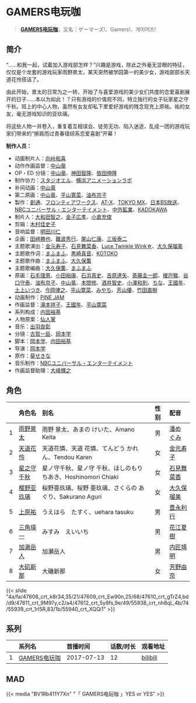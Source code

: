 # GAMERS电玩咖


> <u>**[GAMERS电玩咖](https://bgm.tv/subject/195816)**</u>，又名：ゲーマーズ!、Gamers!、게이머즈!

## 简介

“……和我一起，试着加入游戏部怎样？”兴趣是游戏，除此之外毫无显眼的特征，仅仅是个龙套的游戏玩家雨野景太，某天突然被学园第一的美少女，游戏部部长天道花怜搭话了。

由此开始，景太的日常为之一转，开始了与喜爱游戏的美少女们共度的恋爱喜剧展开的日子……本以为如此！？只有游戏的价值观不同，特立独行的女子玩家星之守千秋。班上的中心人物，虽然有女友却私下里爱好游戏的残念现充上原祐。祐的女友，毫无游戏知识的亚玖璃。

将这些人物一并卷入，重复着互相误会、徒劳无功、陷入迷途，乱成一团的游戏玩家们带来的“擦肩而过青春错综系恋爱喜剧”开幕！

**制作人员：**
- 动画制片人：[向峠和喜](https://bgm.tv/person/42287)
- 动作作画监督：[中山竜](https://bgm.tv/person/12606)
- OP・ED 分镜：[中山竜](https://bgm.tv/person/12606)、[神田智隆](https://bgm.tv/person/28133)、[依田伸隆](https://bgm.tv/person/28648)
- 制作协力：[スタジオエル](https://bgm.tv/person/42980)、[横浜アニメーションラボ](https://bgm.tv/person/33082)
- 补间动画：[中山竜](https://bgm.tv/person/12606)
- 第二原画：[中山竜](https://bgm.tv/person/12606)、[平山寛菜](https://bgm.tv/person/35699)、[油布京子](https://bgm.tv/person/35696)
- 製作：[創通](https://bgm.tv/person/182)、[フロンティアワークス](https://bgm.tv/person/1495)、[AT-X](https://bgm.tv/person/230)、[TOKYO MX](https://bgm.tv/person/27644)、[日本BS放送](https://bgm.tv/person/28584)、[NBCユニバーサル・エンターテイメント](https://bgm.tv/person/3750)、[中外鉱業](https://bgm.tv/person/50541)、[KADOKAWA](https://bgm.tv/person/19306)
- 制片人：[大和田智之](https://bgm.tv/person/42868)、[金子広孝](https://bgm.tv/person/43388)、[小倉充俊](https://bgm.tv/person/26278)
- 剪辑：[木村佳史子](https://bgm.tv/person/11716)
- 音响监督：[明田川仁](https://bgm.tv/person/477)
- 企画：[田﨑勝也](https://bgm.tv/person/43073)、[難波秀行](https://bgm.tv/person/38187)、[尾山仁康](https://bgm.tv/person/55021)、[三坂泰二](https://bgm.tv/person/49577)
- 主题歌演出：[金元寿子](https://bgm.tv/person/5941)、[石見舞菜香](https://bgm.tv/person/27559)、[Luce Twinkle Wink☆](https://bgm.tv/person/23047)、[大久保瑠美](https://bgm.tv/person/6090)
- 主题歌作词：[まふまふ](https://bgm.tv/person/8818)、[黒崎真音](https://bgm.tv/person/8188)、[KOTOKO](https://bgm.tv/person/5733)
- 主题歌作曲：[まふまふ](https://bgm.tv/person/8818)、[大久保薫](https://bgm.tv/person/3455)
- 主题歌编曲：[大久保薫](https://bgm.tv/person/3455)、[まふまふ](https://bgm.tv/person/8818)
- 原画：[石毛理恵](https://bgm.tv/person/32898)、[小田裕康](https://bgm.tv/person/12433)、[石浜真史](https://bgm.tv/person/1370)、[吉原達矢](https://bgm.tv/person/11315)、[斎藤圭一郎](https://bgm.tv/person/31113)、[榎戸駿](https://bgm.tv/person/19513)、[谷口守泰](https://bgm.tv/person/1560)、[油布京子](https://bgm.tv/person/35696)、[中山竜](https://bgm.tv/person/12606)、[本間修](https://bgm.tv/person/25386)、[酒井智史](https://bgm.tv/person/21200)、[小澤和則](https://bgm.tv/person/21362)、[ちな](https://bgm.tv/person/21409)、[王國年](https://bgm.tv/person/13926)、[土上いつき](https://bgm.tv/person/22067)、[今岡律之](https://bgm.tv/person/24933)、[平山寛菜](https://bgm.tv/person/35699)、[みやち](https://bgm.tv/person/33701)、[芳山優](https://bgm.tv/person/41367)、[竹田直樹](https://bgm.tv/person/16022)
- 动画制作：[PINE JAM](https://bgm.tv/person/22499)
- 作画监督：[滝本祥子](https://bgm.tv/person/8862)、[王國年](https://bgm.tv/person/13926)、[平山寛菜](https://bgm.tv/person/35699)
- 系列构成：[内田裕基](https://bgm.tv/person/28390)
- 人物原案：[仙人掌](https://bgm.tv/person/25638)
- 音乐：[出羽良彰](https://bgm.tv/person/10357)
- 分镜：[古賀一臣](https://bgm.tv/person/12096)、[岡本学](https://bgm.tv/person/16005)
- 脚本：[岡本学](https://bgm.tv/person/16005)、[内田裕基](https://bgm.tv/person/28390)
- 导演：[岡本学](https://bgm.tv/person/16005)
- 原作：[葵せきな](https://bgm.tv/person/7471)
- 音乐制作：[NBCユニバーサル・エンターテイメント](https://bgm.tv/person/3750)
- 作画监督助理：[大峰輝之](https://bgm.tv/person/28899)

## 角色

|     |   角色名   |   别名  | 性别 |  配音  |
|:--- |:------  |:----      |:---  |:--   |
| 1 | [雨野景太](https://bgm.tv/character/47608) | 雨野 景太、あまの けいた、Amano Keita | 男 | [潘めぐみ](https://bgm.tv/person/7050) |
| 2 | [天道花怜](https://bgm.tv/character/47609) | 天道花憐、天道 花憐、てんどう かれん、Tendou Karen | 女 | [金元寿子](https://bgm.tv/person/5941) |
| 3 | [星之守千秋](https://bgm.tv/character/47610) | 星ノ守千秋、星ノ守 千秋、ほしのもり ちあき、Hoshinomori Chiaki | 女 | [石見舞菜香](https://bgm.tv/person/27559) |
| 4 | [樱野亚玖璃](https://bgm.tv/character/47611) | 桜野亜玖璃、桜野 亜玖璃、さくらの あぐり、Sakurano Aguri | 女 | [大久保瑠美](https://bgm.tv/person/6090) |
| 5 | [上原祐](https://bgm.tv/character/47612) | うえはら　たすく、uehara tasuku | 男 | [豊永利行](https://bgm.tv/person/4729) |
| 6 | [三角瑛一](https://bgm.tv/character/55938) | みすみ　えいいち | 男 | [花江夏樹](https://bgm.tv/person/7772) |
| 7 | [加濑岳人](https://bgm.tv/character/55939) | 加瀬岳人 | 男 | [内匠靖明](https://bgm.tv/person/5456) |
| 8 | [大矶新那](https://bgm.tv/character/55940) | 大磯新那 | 女 | [芳野由奈](https://bgm.tv/person/19497) |

{{< slide "4a/fa/47608_crt_k8r34,35/21/47609_crt_Ew90n,25/68/47610_crt_gTrZ4,bd/d9/47611_crt_9M97y,c2/a4/47612_crt_5y8fs,9e/49/55938_crt_nh8qL,4b/74/55939_crt_1rI5R,83/1b/55940_crt_XQQi1" >}}

## 系列

|     |   系列名   |   首播时间  | 话数/时长  | 观看地址 |
|:---  |:------    |:----      |:---       |:---  |
| 1 |[GAMERS电玩咖](https://bgm.tv/subject/195816)| 2017-07-13 | 12 | [bilibili](https://www.bilibili.com/bangumi/play/ep113619)  |


## MAD

{{< media  "BV1Rb411Y7Xn"
"「 GAMERS电玩咖 」YES or YES"  >}}
